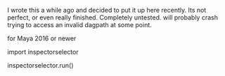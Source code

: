 I wrote this a while ago and decided to put it up here recently.  Its not perfect, or even really finished.  Completely untested. will probably crash trying to access an invalid dagpath at some point.


for Maya 2016 or newer



import inspectorselector

inspectorselector.run()
